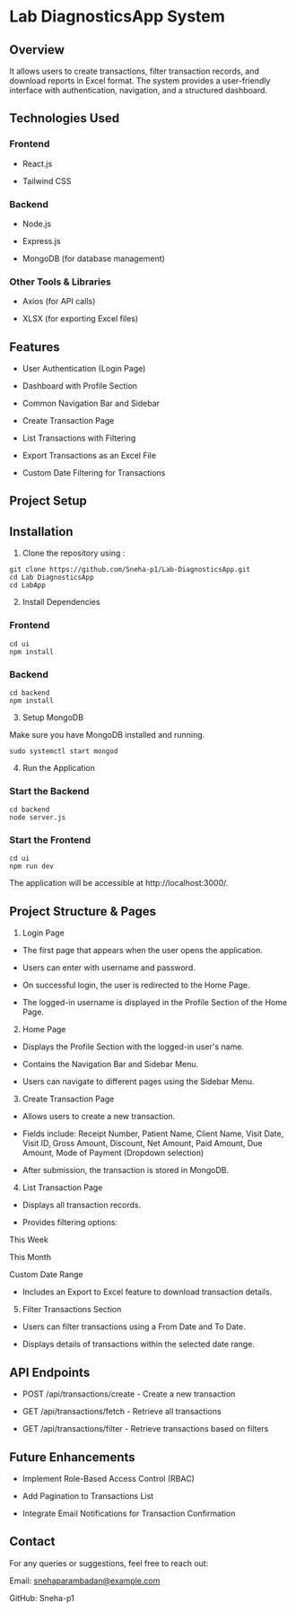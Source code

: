 # Lab DiagnosticsApp System 

## Overview

It allows users to create transactions, filter transaction records, and download reports in Excel format. The system provides a user-friendly interface with authentication, navigation, and a structured dashboard.


## Technologies Used

### Frontend

- React.js

- Tailwind CSS

### Backend

- Node.js

- Express.js

- MongoDB (for database management)

### Other Tools & Libraries

- Axios (for API calls)

- XLSX (for exporting Excel files)



## Features  

- User Authentication (Login Page)

- Dashboard with Profile Section

- Common Navigation Bar and Sidebar

- Create Transaction Page

- List Transactions with Filtering

- Export Transactions as an Excel File

- Custom Date Filtering for Transactions



## Project Setup 

## Installation  

1. Clone the repository using :  
```  
git clone https://github.com/Sneha-p1/Lab-DiagnosticsApp.git
cd Lab DiagnosticsApp
cd LabApp
```  
2. Install Dependencies

### Frontend
```
cd ui
npm install
```

### Backend
```
cd backend
npm install
```
3. Setup MongoDB

Make sure you have MongoDB installed and running.

``` 
sudo systemctl start mongod
```


4. Run the Application

### Start the Backend
```
cd backend
node server.js
```

### Start the Frontend
```
cd ui
npm run dev
```
The application will be accessible at http://localhost:3000/.

## Project Structure & Pages

1. Login Page

- The first page that appears when the user opens the application.

- Users can enter with username and password.

- On successful login, the user is redirected to the Home Page.

- The logged-in username is displayed in the Profile Section of the Home Page.

2. Home Page

- Displays the Profile Section with the logged-in user's name.

- Contains the Navigation Bar and Sidebar Menu.

- Users can navigate to different pages using the Sidebar Menu.

3. Create Transaction Page

- Allows users to create a new transaction.

- Fields include: Receipt Number, Patient Name, Client Name, Visit Date, Visit ID, Gross Amount, Discount, Net Amount, Paid Amount, Due Amount, Mode of Payment (Dropdown selection)

- After submission, the transaction is stored in MongoDB.

4. List Transaction Page

- Displays all transaction records.

- Provides filtering options:

This Week

This Month

Custom Date Range

- Includes an Export to Excel feature to download transaction details.

5. Filter Transactions Section

- Users can filter transactions using a From Date and To Date.

- Displays details of transactions within the selected date range.



## API Endpoints


- POST /api/transactions/create - Create a new transaction

- GET /api/transactions/fetch - Retrieve all transactions

- GET /api/transactions/filter - Retrieve transactions based on filters 


## Future Enhancements

- Implement Role-Based Access Control (RBAC)

- Add Pagination to Transactions List

- Integrate Email Notifications for Transaction Confirmation

 

## Contact

For any queries or suggestions, feel free to reach out:

Email: snehaparambadan@example.com

GitHub: Sneha-p1

